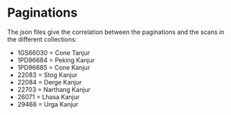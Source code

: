 # Paginations

The json files give the correlation between the paginations and the scans in the different collections:

- 1GS66030 = Cone Tanjur
- 1PD96684 = Peking Kanjur
- 1PD96685 = Cone Kanjur
- 22083 = Stog Kanjur
- 22084 = Derge Kanjur
- 22703 = Narthang Kanjur
- 26071 = Lhasa Kanjur
- 29468 = Urga Kanjur

